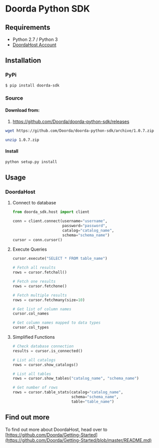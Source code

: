 # Doorda Python SDK

## Requirements

- Python 2.7 / Python 3
- [DoordaHost Account](https://doorda.com)

## Installation

### PyPi
```bash
$ pip install doorda-sdk
```

### Source
#### Download from:
1) https://github.com/Doorda/doorda-python-sdk/releases

```bash
wget https://github.com/Doorda/doorda-python-sdk/archive/1.0.7.zip

unzip 1.0.7.zip

```
#### Install
```bash
python setup.py install
```

## Usage

### DoordaHost

1) Connect to database
    ```python
    from doorda_sdk.host import client

    conn = client.connect(username="username",
                          password="password",
                          catalog="catalog_name",
                          schema="schema_name")
    cursor = conn.cursor()
    ```

2) Execute Queries
    ```python
    cursor.execute("SELECT * FROM table_name")
    
    # Fetch all results
    rows = cursor.fetchall()
    
    # Fetch one results
    rows = cursor.fetchone()
    
    # Fetch multiple results
    rows = cursor.fetchmany(size=10)
    
    # Get list of column names
    cursor.col_names
    
    # Get column names mapped to data types
    cursor.col_types
    ```

3) Simplified Functions

    ```python
    # Check database connection
    results = cursor.is_connected()
    
    # List all catalogs
    rows = cursor.show_catalogs()

    # List all tables
    rows = cursor.show_tables("catalog_name", "schema_name")
    
    # Get number of rows
    rows = cursor.table_stats(catalog="catalog_name", 
                              schema="schema_name",
                              table="table_name")
    ```

## Find out more

To find out more about DoordaHost, head over to [https://github.com/Doorda/Getting-Started](https://github.com/Doorda/Getting-Started/blob/master/README.md)

